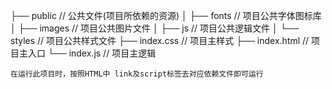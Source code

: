 ├── public                                   // 公共文件(项目所依赖的资源)
│   ├── fonts                                // 项目公共字体图标库
│   ├── images                               // 项目公共图片文件
│   ├── js                                   // 项目公共逻辑文件
│   └── styles                               // 项目公共样式文件
├── index.css                                // 项目主样式
├── index.html                               // 项目主入口
└── index.js                                 // 项目主逻辑

```
在运行此项目时，按照HTML中 link及script标签去对应依赖文件即可运行
```